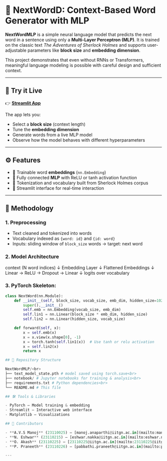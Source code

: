 # 🧠 NextWordD: Context-Based Word Generator with MLP

**NextWordMLP** is a simple neural language model that predicts the next word in a sentence using only a **Multi-Layer Perceptron (MLP)**. It is trained on the classic text *The Adventures of Sherlock Holmes* and supports user-adjustable parameters like **block size** and **embedding dimension**.

This project demonstrates that even without RNNs or Transformers, meaningful language modeling is possible with careful design and sufficient context.

---

## 🎯 Try it Live

👉 **[Streamlit App](https://nextwordd.streamlit.app/)**

The app lets you:
- Select a **block size** (context length)
- Tune the **embedding dimension**
- Generate words from a live MLP model
- Observe how the model behaves with different hyperparameters

---

## ⚙️ Features

- 🔸 Trainable word **embeddings** (`nn.Embedding`)
- 🔸 Fully connected **MLP** with ReLU or tanh activation function
- 🔸 Tokenization and vocabulary built from Sherlock Holmes corpus
- 🔸 Streamlit interface for real-time interaction

---

## 🧠 Methodology

### 1. Preprocessing
- Text cleaned and tokenized into words
- Vocabulary indexed as `{word: id}` and `{id: word}`
- Inputs: sliding window of `block_size` words → target: next word

### 2. Model Architecture
context (N word indices)
           ↓
   Embedding Layer
           ↓
   Flattened Embeddings
           ↓
   Linear → ReLU → Dropout → Linear
           ↓
   logits over vocabulary

### 3. PyTorch Skeleton:

```python
class NextWord(nn.Module):
    def __init__(self, block_size, vocab_size, emb_dim, hidden_size=1024):
        super().__init__()
        self.emb = nn.Embedding(vocab_size, emb_dim)
        self.lin1 = nn.Linear(block_size * emb_dim, hidden_size)
        self.lin2 = nn.Linear(hidden_size, vocab_size)

    def forward(self, x):
        x = self.emb(x)
        x = x.view(x.shape[0], -1)
        x = torch.tanh(self.lin1(x))  # Use tanh or relu activation
        x = self.lin2(x)
        return x

## 📁 Repository Structure

NextWordMLP/<br>
├── text_model_state.pth # model saved using torch.save<br>
├── notebook/ # Jupyter notebooks for training & analysis<br>
├── requirements.txt # Python dependencies<br>
└── README.md # This file

## 🛠 Tools & Libraries

- PyTorch – Model training & embedding
- Streamlit – Interactive web interface
- Matplotlib – Visualizations

## 👥 Contributors

- **A.V.S Manoj** (23110025) – [manoj.anaparthi@iitgn.ac.in](mailto:manoj.anaparthi@iitgn.ac.in)  
- **N. Eshwar** (23110215) – [eshwar.nakka@iitgn.ac.in](mailto:eshwar.nakka@iitgn.ac.in)  
- **O. Akash** (23110225) – [23110225@iitgn.ac.in](mailto:23110225@iitgn.ac.in)
- **P. Praneeth** (23110226) – [pabbathi.praneeth@iitgn.ac.in](mailto:pabbathi.praneeth@iitgn.ac.in)

---

